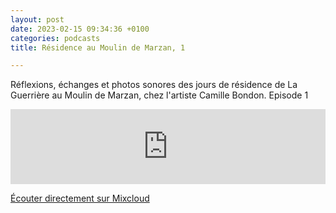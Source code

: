 ```yaml
---
layout: post
date: 2023-02-15 09:34:36 +0100
categories: podcasts
title: Résidence au Moulin de Marzan, 1

---
```

Réflexions, échanges et photos sonores des jours de résidence de La Guerrière au Moulin de Marzan, chez l'artiste Camille Bondon.
Episode 1

<iframe width="100%" height="120" src="https://www.mixcloud.com/widget/iframe/?hide_cover=1&feed=%2FLaGuerri%C3%A8re%2Fla-guerri%C3%A8re-%C3%A0-marzan%2F" frameborder="0" ></iframe>

[Écouter directement sur Mixcloud](https://www.mixcloud.com/LaGuerri%C3%A8re/la-guerri%C3%A8re-%C3%A0-marzan/)
